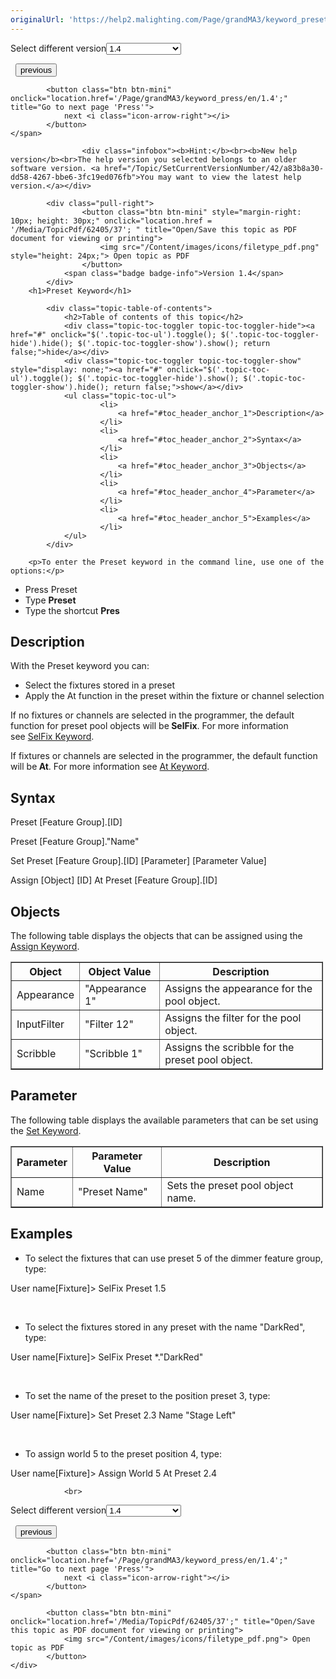 ```yaml
---
originalUrl: 'https://help2.malighting.com/Page/grandMA3/keyword_preset/en/1.4'
---
```


<div class="topic-navigation">

<div class="pull-right">
	<span class="pull-left">


<div class="pull-left">
<form action="/Topic/SetCurrentVersionNumber" class="form-inline" id="frmTagSelector" method="post">	<span class="form-mini">
		<div class="input-prepend"><span class="add-on">Select different version</span><select autocomplete="off" id="versionNumberId" name="versionNumberId" onchange="$(this).closest('#frmTagSelector').submit();" style="width: 120px;"><option value="">- latest -</option>
<option value="10">1.0</option>
<option value="32">1.1</option>
<option value="35">1.2</option>
<option value="36">1.3</option>
<option selected="selected" value="37">1.4</option>
<option value="38">1.5</option>
<option value="39">1.6</option>
<option value="40">1.7</option>
<option value="42">1.8</option>
</select></div>
		<input data-val="true" data-val-number="The field Int32 must be a number." data-val-required="The Int32 field is required." id="ProductId" name="ProductId" type="hidden" value="16">
		<input id="CurrentGuid" name="CurrentGuid" type="hidden" value="a83b8a30-dd58-4267-bbe6-3fc19ed076fb">
	</span>
</form></div>&nbsp;	</span>
	<span class="pull-right" style="white-space: nowrap;">
			<button class="btn btn-mini" onclick="location.href='/Page/grandMA3/keyword_pluginlibrary/en/1.4'; " title="Go to previous page 'PluginLibrary'">
				<i class="icon-arrow-left"></i> previous
			</button>

			<button class="btn btn-mini" onclick="location.href='/Page/grandMA3/keyword_press/en/1.4';" title="Go to next page 'Press'">
				next <i class="icon-arrow-right"></i> 
			</button>
	</span>
</div>
<div class="clear-fix" style="margin-bottom: 10px"></div>
</div>

					<div class="infobox"><b>Hint:</b><br><b>New help version</b><br>The help version you selected belongs to an older software version. <a href="/Topic/SetCurrentVersionNumber/42/a83b8a30-dd58-4267-bbe6-3fc19ed076fb">You may want to view the latest help version.</a></div>

			<div class="pull-right">
					<button class="btn btn-mini" style="margin-right: 10px; height: 30px;" onclick="location.href = '/Media/TopicPdf/62405/37'; " title="Open/Save this topic as PDF document for viewing or printing">
						<img src="/Content/images/icons/filetype_pdf.png" style="height: 24px;"> Open topic as PDF
					</button>
				<span class="badge badge-info">Version 1.4</span>
			</div>
		<h1>Preset Keyword</h1>

			<div class="topic-table-of-contents">
				<h2>Table of contents of this topic</h2>
				<div class="topic-toc-toggler topic-toc-toggler-hide"><a href="#" onclick="$('.topic-toc-ul').toggle(); $('.topic-toc-toggler-hide').hide(); $('.topic-toc-toggler-show').show(); return false;">hide</a></div>
				<div class="topic-toc-toggler topic-toc-toggler-show" style="display: none;"><a href="#" onclick="$('.topic-toc-ul').toggle(); $('.topic-toc-toggler-hide').show(); $('.topic-toc-toggler-show').hide(); return false;">show</a></div>
				<ul class="topic-toc-ul">
						<li>
							<a href="#toc_header_anchor_1">Description</a>
						</li>
						<li>
							<a href="#toc_header_anchor_2">Syntax</a>
						</li>
						<li>
							<a href="#toc_header_anchor_3">Objects</a>
						</li>
						<li>
							<a href="#toc_header_anchor_4">Parameter</a>
						</li>
						<li>
							<a href="#toc_header_anchor_5">Examples</a>
						</li>
				</ul>
			</div>

		<p>To enter the Preset keyword in the command line, use one of the options:</p>

<ul>
	<li>Press <span class="hardkey">Preset</span></li>
	<li>Type <strong>Preset</strong></li>
	<li>Type the shortcut <strong>Pres</strong></li>
</ul>

<a name="toc_header_anchor_1" id="toc_header_anchor_1" class="topic-toc-item"></a><h2>Description</h2>

<p>With the Preset keyword you can:</p>

<ul>
	<li>Select the fixtures stored in a preset</li>
	<li>Apply the At function in the preset within the fixture or channel selection</li>
</ul>

<p>If no fixtures or channels are selected in the programmer, the default function for preset pool objects will be<strong> SelFix</strong>. For more information see&nbsp;<a href="/Topic/387566bc-53dc-4526-acb2-43ade01a80ff">SelFix Keyword</a>.</p>

<p>If fixtures or channels are selected in the programmer, the default function will be<strong> At</strong>. For more information see&nbsp;<a href="/Topic/11230379-6621-422a-ac2e-ac0b1b23c45d">At Keyword</a>.</p>

<a name="toc_header_anchor_2" id="toc_header_anchor_2" class="topic-toc-item"></a><h2>Syntax</h2>

<p><span class="syntax">Preset&nbsp;[Feature Group].[ID]</span></p>

<p><span class="syntax">Preset [Feature Group]."Name"</span></p>

<p><span class="syntax">Set Preset [Feature Group].[ID] [Parameter] [Parameter Value]</span></p>

<p><span class="syntax">Assign [Object] [ID] At Preset [Feature Group].[ID]</span></p>

<a name="toc_header_anchor_3" id="toc_header_anchor_3" class="topic-toc-item"></a><h2>Objects</h2>

<p>The following table displays the objects that can be assigned using the <a href="/Topic/1638ecf2-1ce8-4859-8511-404212f477e6">Assign Keyword</a>.</p>

<table border="1" cellpadding="1" cellspacing="1" style="width:500px">
	<thead>
		<tr>
			<th scope="col">Object</th>
			<th scope="col">Object Value</th>
			<th scope="col">Description</th>
		</tr>
	</thead>
	<tbody>
		<tr>
			<td>Appearance</td>
			<td>"Appearance 1"</td>
			<td>Assigns the appearance for the pool object.</td>
		</tr>
		<tr>
			<td>InputFilter</td>
			<td>"Filter 12"</td>
			<td>Assigns the filter for the pool object.</td>
		</tr>
		<tr>
			<td>Scribble</td>
			<td>"Scribble 1"</td>
			<td>Assigns the scribble for the preset pool object.</td>
		</tr>
	</tbody>
</table>

<div style="page-break-after: always" class="ck_pagebreak"><span style="display:none">&nbsp;</span></div>

<a name="toc_header_anchor_4" id="toc_header_anchor_4" class="topic-toc-item"></a><h2>Parameter</h2>

<p>The following table displays the available parameters that can be set using the <a href="/Topic/e92b40d4-4955-41a9-8b7f-2beefd5a6f10">Set Keyword</a>.</p>

<table border="1" cellpadding="1" cellspacing="1" style="width:500px">
	<thead>
		<tr>
			<th scope="col">Parameter</th>
			<th scope="col">Parameter Value</th>
			<th scope="col">Description</th>
		</tr>
	</thead>
	<tbody>
		<tr>
			<td>Name</td>
			<td>"Preset Name"</td>
			<td>Sets the preset pool object name.</td>
		</tr>
	</tbody>
</table>

<a name="toc_header_anchor_5" id="toc_header_anchor_5" class="topic-toc-item"></a><h2>Examples</h2>

<ul>
	<li>To select the fixtures that can use preset 5 of the dimmer feature group, type:</li>
</ul>

<div class="cl_input">User name[Fixture]&gt; SelFix Preset 1.5</div>

<p>&nbsp;</p>

<ul>
	<li>To select the fixtures stored in any preset with the name "DarkRed", type:</li>
</ul>

<div class="cl_input">User name[Fixture]&gt; SelFix Preset *."DarkRed"</div>

<p>&nbsp;</p>

<ul>
	<li>To set the name of the preset to the position preset 3, type:</li>
</ul>

<div class="cl_input">User name[Fixture]&gt; Set Preset 2.3 Name "Stage Left"</div>

<p>&nbsp;</p>

<ul>
	<li>To assign world 5 to the preset position 4, type:</li>
</ul>

<div class="cl_input">User name[Fixture]&gt; Assign World 5 At Preset 2.4</div>


				<br>
<div class="topic-navigation">

<div class="pull-right">
	<span class="pull-left">


<div class="pull-left">
<form action="/Topic/SetCurrentVersionNumber" class="form-inline" id="frmTagSelector" method="post">	<span class="form-mini">
		<div class="input-prepend"><span class="add-on">Select different version</span><select autocomplete="off" id="versionNumberId" name="versionNumberId" onchange="$(this).closest('#frmTagSelector').submit();" style="width: 120px;"><option value="">- latest -</option>
<option value="10">1.0</option>
<option value="32">1.1</option>
<option value="35">1.2</option>
<option value="36">1.3</option>
<option selected="selected" value="37">1.4</option>
<option value="38">1.5</option>
<option value="39">1.6</option>
<option value="40">1.7</option>
<option value="42">1.8</option>
</select></div>
		<input data-val="true" data-val-number="The field Int32 must be a number." data-val-required="The Int32 field is required." id="ProductId" name="ProductId" type="hidden" value="16">
		<input id="CurrentGuid" name="CurrentGuid" type="hidden" value="a83b8a30-dd58-4267-bbe6-3fc19ed076fb">
	</span>
</form></div>&nbsp;	</span>
	<span class="pull-right" style="white-space: nowrap;">
			<button class="btn btn-mini" onclick="location.href='/Page/grandMA3/keyword_pluginlibrary/en/1.4'; " title="Go to previous page 'PluginLibrary'">
				<i class="icon-arrow-left"></i> previous
			</button>

			<button class="btn btn-mini" onclick="location.href='/Page/grandMA3/keyword_press/en/1.4';" title="Go to next page 'Press'">
				next <i class="icon-arrow-right"></i> 
			</button>
	</span>
</div>
	<div class="clear-fix"></div>
	<div class="pull-right">
	
			<button class="btn btn-mini" onclick="location.href='/Media/TopicPdf/62405/37';" title="Open/Save this topic as PDF document for viewing or printing">
				<img src="/Content/images/icons/filetype_pdf.png"> Open topic as PDF
			</button>
	</div>
<div class="clear-fix" style="margin-bottom: 10px"></div>
</div>

	
